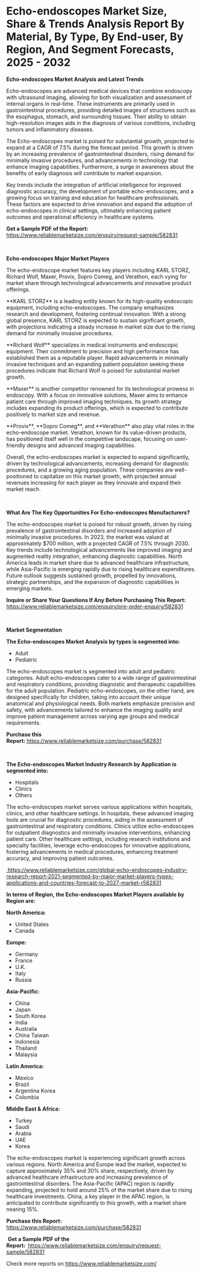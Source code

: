 <p><h1>Echo-endoscopes Market Size, Share & Trends Analysis Report By Material, By Type, By End-user, By Region, And Segment Forecasts, 2025 - 2032</h1></p><p><strong>Echo-endoscopes Market Analysis and Latest Trends</strong></p>
<p><p>Echo-endoscopes are advanced medical devices that combine endoscopy with ultrasound imaging, allowing for both visualization and assessment of internal organs in real-time. These instruments are primarily used in gastrointestinal procedures, providing detailed images of structures such as the esophagus, stomach, and surrounding tissues. Their ability to obtain high-resolution images aids in the diagnosis of various conditions, including tumors and inflammatory diseases.</p><p>The Echo-endoscopes market is poised for substantial growth, projected to expand at a CAGR of 7.5% during the forecast period. This growth is driven by an increasing prevalence of gastrointestinal disorders, rising demand for minimally invasive procedures, and advancements in technology that enhance imaging capabilities. Furthermore, a surge in awareness about the benefits of early diagnosis will contribute to market expansion. </p><p>Key trends include the integration of artificial intelligence for improved diagnostic accuracy, the development of portable echo-endoscopes, and a growing focus on training and education for healthcare professionals. These factors are expected to drive innovation and expand the adoption of echo-endoscopes in clinical settings, ultimately enhancing patient outcomes and operational efficiency in healthcare systems.</p></p>
<p><strong>Get a Sample PDF of the Report:&nbsp;</strong> <a href="https://www.reliablemarketsize.com/enquiry/request-sample/582831?utm_campaign=3166&utm_medium=2&utm_source=Github&utm_content=ia&utm_term=23032025&utm_id=echo-endoscopes">https://www.reliablemarketsize.com/enquiry/request-sample/582831</a></p>
<p>&nbsp;</p>
<p><strong>Echo-endoscopes Major Market Players</strong></p>
<p><p>The echo-endoscope market features key players including KARL STORZ, Richard Wolf, Maxer, Provix, Sopro Comeg, and Verathon, each vying for market share through technological advancements and innovative product offerings. </p><p>**KARL STORZ** is a leading entity known for its high-quality endoscopic equipment, including echo-endoscopes. The company emphasizes research and development, fostering continual innovation. With a strong global presence, KARL STORZ is expected to sustain significant growth, with projections indicating a steady increase in market size due to the rising demand for minimally invasive procedures.</p><p>**Richard Wolf** specializes in medical instruments and endoscopic equipment. Their commitment to precision and high performance has established them as a reputable player. Rapid advancements in minimally invasive techniques and an expanding patient population seeking these procedures indicate that Richard Wolf is poised for substantial market growth.</p><p>**Maxer** is another competitor renowned for its technological prowess in endoscopy. With a focus on innovative solutions, Maxer aims to enhance patient care through improved imaging techniques. Its growth strategy includes expanding its product offerings, which is expected to contribute positively to market size and revenue.</p><p>**Provix**, **Sopro Comeg**, and **Verathon** also play vital roles in the echo-endoscope market. Verathon, known for its value-driven products, has positioned itself well in the competitive landscape, focusing on user-friendly designs and advanced imaging capabilities.</p><p>Overall, the echo-endoscopes market is expected to expand significantly, driven by technological advancements, increasing demand for diagnostic procedures, and a growing aging population. These companies are well-positioned to capitalize on this market growth, with projected annual revenues increasing for each player as they innovate and expand their market reach.</p></p>
<p>&nbsp;</p>
<p><strong>What Are The Key Opportunities For Echo-endoscopes Manufacturers?</strong></p>
<p><p>The echo-endoscopes market is poised for robust growth, driven by rising prevalence of gastrointestinal disorders and increased adoption of minimally invasive procedures. In 2023, the market was valued at approximately $700 million, with a projected CAGR of 7.5% through 2030. Key trends include technological advancements like improved imaging and augmented reality integration, enhancing diagnostic capabilities. North America leads in market share due to advanced healthcare infrastructure, while Asia-Pacific is emerging rapidly due to rising healthcare expenditures. Future outlook suggests sustained growth, propelled by innovations, strategic partnerships, and the expansion of diagnostic capabilities in emerging markets.</p></p>
<p><strong>Inquire or Share Your Questions If Any Before Purchasing This Report:</strong> <a href="https://www.reliablemarketsize.com/enquiry/pre-order-enquiry/582831?utm_campaign=3166&utm_medium=2&utm_source=Github&utm_content=ia&utm_term=23032025&utm_id=echo-endoscopes">https://www.reliablemarketsize.com/enquiry/pre-order-enquiry/582831</a></p>
<p>&nbsp;</p>
<p><strong>Market Segmentation</strong></p>
<p><strong>The Echo-endoscopes Market Analysis by types is segmented into:</strong></p>
<p><ul><li>Adult</li><li>Pediatric</li></ul></p>
<p><p>The echo-endoscopes market is segmented into adult and pediatric categories. Adult echo-endoscopes cater to a wide range of gastrointestinal and respiratory conditions, providing diagnostic and therapeutic capabilities for the adult population. Pediatric echo-endoscopes, on the other hand, are designed specifically for children, taking into account their unique anatomical and physiological needs. Both markets emphasize precision and safety, with advancements tailored to enhance the imaging quality and improve patient management across varying age groups and medical requirements.</p></p>
<p><strong>Purchase this Report:&nbsp;</strong><a href="https://www.reliablemarketsize.com/purchase/582831?utm_campaign=3166&utm_medium=2&utm_source=Github&utm_content=ia&utm_term=23032025&utm_id=echo-endoscopes">https://www.reliablemarketsize.com/purchase/582831</a></p>
<p>&nbsp;</p>
<p><strong>The Echo-endoscopes Market Industry Research by Application is segmented into:</strong></p>
<p><ul><li>Hospitals</li><li>Clinics</li><li>Others</li></ul></p>
<p><p>The echo-endoscopes market serves various applications within hospitals, clinics, and other healthcare settings. In hospitals, these advanced imaging tools are crucial for diagnostic procedures, aiding in the assessment of gastrointestinal and respiratory conditions. Clinics utilize echo-endoscopes for outpatient diagnostics and minimally invasive interventions, enhancing patient care. Other healthcare settings, including research institutions and specialty facilities, leverage echo-endoscopes for innovative applications, fostering advancements in medical procedures, enhancing treatment accuracy, and improving patient outcomes.</p></p>
<p><a href="https://www.reliablemarketsize.com/global-echo-endoscopes-industry-research-report-2021-segmented-by-major-market-players-types-applications-and-countries-forecast-to-2027-market-r582831?utm_campaign=3166&utm_medium=2&utm_source=Github&utm_content=ia&utm_term=23032025&utm_id=echo-endoscopes">&nbsp;https://www.reliablemarketsize.com/global-echo-endoscopes-industry-research-report-2021-segmented-by-major-market-players-types-applications-and-countries-forecast-to-2027-market-r582831</a></p>
<p><strong>In terms of Region, the Echo-endoscopes Market Players available by Region are:</strong></p>
<p>
    <p> <strong> North America: </strong>
        <ul>
            <li>United States</li>
            <li>Canada</li>
        </ul>
        </p> 
    <p> <strong> Europe: </strong>
        <ul>
            <li>Germany</li>
            <li>France</li>
            <li>U.K.</li>
            <li>Italy</li>
            <li>Russia</li>
        </ul>
        </p> 
    <p> <strong> Asia-Pacific: </strong>
        <ul>
            <li>China</li>
            <li>Japan</li>
            <li>South Korea</li>
            <li>India</li>
            <li>Australia</li>
            <li>China Taiwan</li>
            <li>Indonesia</li>
            <li>Thailand</li>
            <li>Malaysia</li>
        </ul>
        </p> 
    <p> <strong> Latin America: </strong>
        <ul>
            <li>Mexico</li>
            <li>Brazil</li>
            <li>Argentina Korea</li>
            <li>Colombia</li>
        </ul>
        </p> 
    <p> <strong> Middle East & Africa: </strong>
        <ul>
            <li>Turkey</li>
            <li>Saudi</li>
            <li>Arabia</li>
            <li>UAE</li>
            <li>Korea</li>
        </ul>
    </p>
    </p>
<p><p>The echo-endoscopes market is experiencing significant growth across various regions. North America and Europe lead the market, expected to capture approximately 35% and 30% share, respectively, driven by advanced healthcare infrastructure and increasing prevalence of gastrointestinal disorders. The Asia-Pacific (APAC) region is rapidly expanding, projected to hold around 25% of the market share due to rising healthcare investments. China, a key player in the APAC region, is anticipated to contribute significantly to this growth, with a market share nearing 15%.</p></p>
<p><strong>Purchase this Report: </strong><a href="https://www.reliablemarketsize.com/purchase/582831?utm_campaign=3166&utm_medium=2&utm_source=Github&utm_content=ia&utm_term=23032025&utm_id=echo-endoscopes">https://www.reliablemarketsize.com/purchase/582831</a></p>
<p>&nbsp;<strong>Get a Sample PDF of the Report:&nbsp;&nbsp;</strong><a href="https://www.reliablemarketsize.com/enquiry/request-sample/582831?utm_campaign=3166&utm_medium=2&utm_source=Github&utm_content=ia&utm_term=23032025&utm_id=echo-endoscopes">https://www.reliablemarketsize.com/enquiry/request-sample/582831</a></p>
<p><strong></strong></p>
<p>Check more reports on <a href="https://www.reliablemarketsize.com/?utm_campaign=3166&utm_medium=2&utm_source=Github&utm_content=ia&utm_term=23032025&utm_id=echo-endoscopes">https://www.reliablemarketsize.com/</a></p>